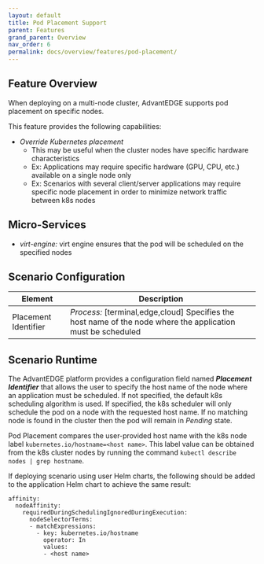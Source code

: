 ```yaml
---
layout: default
title: Pod Placement Support
parent: Features
grand_parent: Overview
nav_order: 6
permalink: docs/overview/features/pod-placement/
---
```


## Feature Overview
When deploying on a multi-node cluster, AdvantEDGE supports pod placement on specific nodes.

This feature provides the following capabilities:
- _Override Kubernetes placement_
  - This may be useful when the cluster nodes have specific hardware characteristics
  - Ex: Applications may require specific hardware (GPU, CPU, etc.) available on a single node only
  - Ex: Scenarios with several client/server applications may require specific node placement in order to minimize network traffic between k8s nodes  

## Micro-Services
  - _virt-engine:_ virt engine ensures that the pod will be scheduled on the specified nodes

## Scenario Configuration

Element | Description
------ | ------
Placement Identifier | _Process:_ [terminal,edge,cloud] Specifies the host name of the node where the application must be scheduled

## Scenario Runtime
The AdvantEDGE platform provides a configuration field named **_Placement Identifier_** that allows the user to specify the host name of the node where an application must be scheduled. If not specified, the default k8s scheduling algorithm is used. If specified, the k8s scheduler will only schedule the pod on a node with the requested host name. If no matching node is found in the cluster then the pod will remain in _Pending_ state.

Pod Placement compares the user-provided host name with the k8s node label `kubernetes.io/hostname=<host name>`. This label value can be obtained from the k8s cluster nodes by running the command `kubectl describe nodes | grep hostname`.

If deploying scenario using user Helm charts, the following should be added to the application Helm chart to achieve the same result:

```
affinity:
  nodeAffinity:
    requiredDuringSchedulingIgnoredDuringExecution:
      nodeSelectorTerms:
      - matchExpressions:
        - key: kubernetes.io/hostname
          operator: In
          values:
          - <host name>
```
